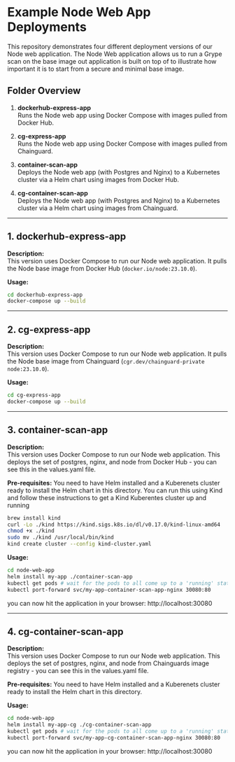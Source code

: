 # Example Node Web App Deployments

This repository demonstrates four different deployment versions of our Node web application. The Node Web application allows us to run a Grype scan on the base image out application is built on top of to illustrate how important it is to start from a secure and minimal base image.

## Folder Overview

1. **dockerhub-express-app**  
   Runs the Node web app using Docker Compose with images pulled from Docker Hub.

2. **cg-express-app**  
   Runs the Node web app using Docker Compose with images pulled from Chainguard.

3. **container-scan-app**  
   Deploys the Node web app (with Postgres and Nginx) to a Kubernetes cluster via a Helm chart using images from Docker Hub.

4. **cg-container-scan-app**  
   Deploys the Node web app (with Postgres and Nginx) to a Kubernetes cluster via a Helm chart using images from Chainguard.

---

## 1. dockerhub-express-app

**Description:**  
This version uses Docker Compose to run our Node web application. It pulls the Node base image from Docker Hub (`docker.io/node:23.10.0`).

**Usage:**

```bash
cd dockerhub-express-app
docker-compose up --build
```
---

## 2. cg-express-app

**Description:**  
This version uses Docker Compose to run our Node web application. It pulls the Node base image from Chainguard (`cgr.dev/chainguard-private node:23.10.0`).

**Usage:**

```bash
cd cg-express-app
docker-compose up --build
```
---

## 3. container-scan-app

**Description:**  
This version uses Docker Compose to run our Node web application. This deploys the set of postgres, nginx, and node from Docker Hub - you can see this in the values.yaml file.

**Pre-requisites:**
You need to have Helm installed and a Kuberenets cluster ready to install the Helm chart in this directory. You can run this using Kind and follow these instructions to get a Kind Kuberentes cluster up and running

```bash
brew install kind
curl -Lo ./kind https://kind.sigs.k8s.io/dl/v0.17.0/kind-linux-amd64
chmod +x ./kind
sudo mv ./kind /usr/local/bin/kind
kind create cluster --config kind-cluster.yaml
```
**Usage:**

```bash
cd node-web-app
helm install my-app ./container-scan-app
kubectl get pods # wait for the pods to all come up to a 'running' state
kubectl port-forward svc/my-app-container-scan-app-nginx 30080:80
```
you can now hit the application in your browser: http://localhost:30080

---

## 4. cg-container-scan-app

**Description:**  
This version uses Docker Compose to run our Node web application. This deploys the set of postgres, nginx, and node from Chainguards image registry - you can see this in the values.yaml file.

**Pre-requisites:**
You need to have Helm installed and a Kuberenets cluster ready to install the Helm chart in this directory.

**Usage:**

```bash
cd node-web-app
helm install my-app-cg ./cg-container-scan-app
kubectl get pods # wait for the pods to all come up to a 'running' state
kubectl port-forward svc/my-app-cg-container-scan-app-nginx 30080:80
```
you can now hit the application in your browser: http://localhost:30080

